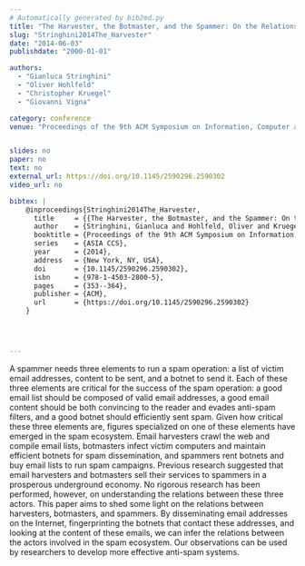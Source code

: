 ```yaml
---
# Automatically generated by bib2md.py
title: "The Harvester, the Botmaster, and the Spammer: On the Relations Between the Different Actors in the Spam Landscape"
slug: "Stringhini2014The_Harvester"
date: "2014-06-03"
publishdate: "2000-01-01"

authors:
  - "Gianluca Stringhini"
  - "Oliver Hohlfeld"
  - "Christopher Kruegel"
  - "Giovanni Vigna"

category: conference
venue: "Proceedings of the 9th ACM Symposium on Information, Computer and Communications Security (ASIA CCS)"


slides: no
paper: no
text: no
external_url: https://doi.org/10.1145/2590296.2590302
video_url: no

bibtex: |
    @inproceedings{Stringhini2014The_Harvester,
      title     = {{The Harvester, the Botmaster, and the Spammer: On the Relations Between the Different Actors in the Spam Landscape}},
      author    = {Stringhini, Gianluca and Hohlfeld, Oliver and Kruegel, Christopher and Vigna, Giovanni},
      booktitle = {Proceedings of the 9th ACM Symposium on Information, Computer and Communications Security},
      series    = {ASIA CCS},
      year      = {2014},
      address   = {New York, NY, USA},
      doi       = {10.1145/2590296.2590302},
      isbn      = {978-1-4503-2800-5},
      pages     = {353--364},
      publisher = {ACM},
      url       = {https://doi.org/10.1145/2590296.2590302}
    }




---
```


A spammer needs three elements to run a spam operation: a list of victim email addresses, content to be sent, and a botnet to send it. Each of these three elements are critical for the success of the spam operation: a good email list should be composed of valid email addresses, a good email content should be both convincing to the reader and evades anti-spam filters, and a good botnet should efficiently sent spam. Given how critical these three elements are, figures specialized on one of these elements have emerged in the spam ecosystem. Email harvesters crawl the web and compile email lists, botmasters infect victim computers and maintain efficient botnets for spam dissemination, and spammers rent botnets and buy email lists to run spam campaigns. Previous research suggested that email harvesters and botmasters sell their services to spammers in a prosperous underground economy. No rigorous research has been performed, however, on understanding the relations between these three actors. This paper aims to shed some light on the relations between harvesters, botmasters, and spammers. By disseminating email addresses on the Internet, fingerprinting the botnets that contact these addresses, and looking at the content of these emails, we can infer the relations between the actors involved in the spam ecosystem. Our observations can be used by researchers to develop more effective anti-spam systems.
